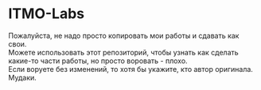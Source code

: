 # ITMO-Labs
Пожалуйста, не надо просто копировать мои работы и сдавать как свои.  
Можете использовать этот репозиторий, чтобы узнать как сделать какие-то части работы, но просто воровать - плохо.  
Если воруете без изменений, то хотя бы укажите, кто автор оригинала.  
Мудаки.  
